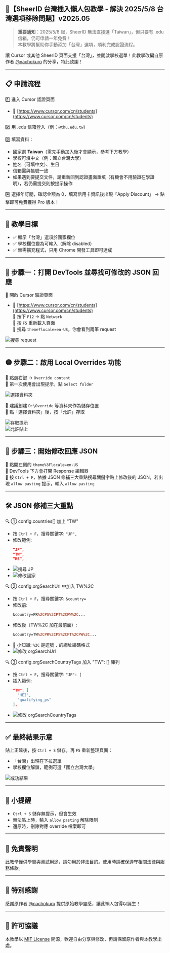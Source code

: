 ## 🐳【SheerID 台灣插入懶人包教學 - 解決 2025/5/8 台灣選項移除問題】v2025.05

> **重要通知**：2025/5/8 起，SheerID 無法直接選「Taiwan」，但只要有 .edu 信箱，仍可申請一年免費！  
> 本教學將幫助你手動添加「台灣」選項，順利完成認證流程。

讓 Cursor 或其他 SheerID 頁面支援「台灣」，並開啟學校選單！此教學改編自原作者 [@nachokuro](https://www.threads.com/@nachokuro/post/DJYS_BGyoTO?xmt=AQF0iT5FX2nWXu9Ke18fXYs1b5RNnyvtjXmxtKv34Yd9hw) 的分享，特此致謝！

---

## 📋 申請流程

1️⃣ 進入 Cursor 認證頁面  
   - 🔗 [https://www.cursor.com/cn/students](https://www.cursor.com/cn/students)

2️⃣ 用 .edu 信箱登入（例：`@thu.edu.tw`）

3️⃣ 填寫資料：  
   - 國家選 **Taiwan**（需先手動加入後才會顯示，參考下方教學）  
   - 學校可填中文（例：國立台灣大學）  
   - 姓名（可填中文）、生日  
   - 信箱需與帳號一致  
   - 如果遇到要提交文件，請重新回到認證畫面重填（有機會不用驗證在學證明），若仍需提交則按提示操作

4️⃣ 選擇年訂閱，確認金額為 0，填寫信用卡資訊後出現「Apply Discount」 → 點擊即可免費獲得 Pro 版本！

---

## 🎯 教學目標

- ✅ 顯示「台灣」選項於國家欄位
- ✅ 學校欄位變為可輸入（解除 disabled）
- ✅ 無需擴充程式，只用 Chrome 開發工具即可達成

---

## 📘 步驟一：打開 DevTools 並尋找可修改的 JSON 回應

🔹 開啟 Cursor 驗證頁面  
   - 🔗 [https://www.cursor.com/cn/students](https://www.cursor.com/cn/students)  
🔹 按下 `F12` → 點 `Network`  
🔹 按 `F5` 重新載入頁面  
🔹 搜尋 `theme?locale=en-US`，你會看到兩筆 request  

![搜尋 request](cursor_img/1.png)

---

## 🟡 步驟二：啟用 Local Overrides 功能

🔹 點選右鍵 → `Override content`  
🔹 第一次使用會出現提示，點 `Select folder`  

![選擇資料夾](cursor_img/2.png)

🔹 建議創建 `D:\Override` 等資料夾作為儲存位置  
🔹 點「選擇資料夾」後，按「允許」存取  

![存取提示](cursor_img/3.png)  
![允許貼上](cursor_img/4.png)

---

## 🧩 步驟三：開始修改回應 JSON

🔹 點開左側的 `theme%3Flocale=en-US`  
🔹 DevTools 下方會打開 Response 編輯器  
🔹 按 `Ctrl + F`，依據 JSON 修補三大重點搜尋關鍵字貼上修改後的 JSON，若出現 `allow pasting` 提示，輸入 `allow pasting`

---

## 🛠 JSON 修補三大重點

🔍 ① config.countries[] 加上 "TW"  
   - 按 `Ctrl + F`，搜尋關鍵字: `"JP",`  
   - 修改範例:  
     ```json
     "JP",
     "TW",
     "KE",
     ```
   - ![搜尋 JP](cursor_img/5.png)  
   - ![修改國家](cursor_img/6.png)

🔍 ② config.orgSearchUrl 中加入 TW%2C  
   - 按 `Ctrl + F`，搜尋關鍵字: `&country=`  
   - 修改前:  
     ```perl
     &country=PR%2CPS%2CPT%2CPW%2C...
     ```
   - 修改後（TW%2C 加在最前面）:  
     ```perl
     &country=TW%2CPR%2CPS%2CPT%2CPW%2C...
     ```
   - 📘 小知識: `%2C` 是逗號 `,` 的網址編碼格式  
   - ![修改 orgSearchUrl](cursor_img/7.png)

🔍 ③ config.orgSearchCountryTags 加入 "TW": [] 陣列  
   - 按 `Ctrl + F`，搜尋關鍵字: `"JP": [`  
   - 插入範例:  
     ```json
     "TW": [
       "HEI",
       "qualifying_ps"
     ],
     ```
   - ![修改 orgSearchCountryTags](cursor_img/8.png)

---

## ✅ 最終結果示意

貼上正確後，按 `Ctrl + S` 儲存，再 `F5` 重新整理頁面：  
- 「台灣」出現在下拉選單  
- 學校欄位解鎖，範例可選「國立台灣大學」  

![成功結果](cursor_img/9.png)

---

## 🧠 小提醒

- `Ctrl + S` 儲存無提示，但會生效  
- 無法貼上時，輸入 `allow pasting` 解除限制  
- 還原時，刪除對應 override 檔案即可

---

## 📝 免責聲明

此教學僅供學習與測試用途，請勿用於非法目的。使用時請確保遵守相關法律與服務條款。

---

## 🙏 特別感謝

感謝原作者 [@nachokuro](https://www.threads.com/@nachokuro/post/DJYS_BGyoTO?xmt=AQF0iT5FX2nWXu9Ke18fXYs1b5RNnyvtjXmxtKv34Yd9hw) 提供原始教學靈感，讓此懶人包得以誕生！

---

## 📄 許可協議

本教學以 [MIT License](https://opensource.org/licenses/MIT) 開源，歡迎自由分享與修改，但請保留原作者與本教學出處。
